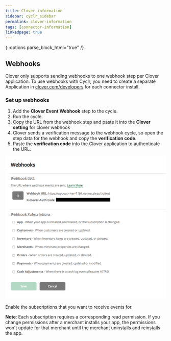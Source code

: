 ```yaml
---
title: Clover information
sidebar: cyclr_sidebar
permalink: clover-information
tags: [connector-information]
linkedpage: true
---
```

{::options parse_block_html="true" /}
<section class="card">

## Webhooks

Clover only supports sending webhooks to one webhook step per Clover application. To use webhooks with Cyclr, you need to create a separate Application in [clover.com/developers](https://www.clover.com/developers/) for each connector install.

### Set up webhooks

1.  Add the **Clover Event Webhook** step to the cycle.
2.  Run the cycle.
3.  Copy the URL from the webhook step and paste it into the **Clover setting** for clover webhook
4.  Clover sends a verification message to the webhook cycle, so open the step data for the webhook and copy the **verification code**.
5.  Paste the **verification code** into the Clover application to authenticate the URL.

![Clover Webhooks](./images/clover-webhooks-1.png)

Enable the subscriptions that you want to receive events for.

**Note**: Each subscription requires a corresponding read permission. If you change permissions after a merchant installs your app, the permissions won't update for that merchant until the merchant uninstalls and reinstalls the app.

</section>
